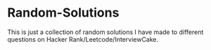# Random-Solutions

This is just a collection of random solutions I have made to different questions on Hacker Rank/Leetcode/InterviewCake.
